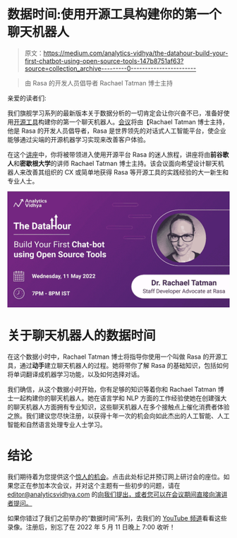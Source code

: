 # 数据时间:使用开源工具构建你的第一个聊天机器人

> 原文：<https://medium.com/analytics-vidhya/the-datahour-build-your-first-chatbot-using-open-source-tools-147b8751af63?source=collection_archive---------0----------------------->

> 由 Rasa 的开发人员倡导者 Rachael Tatman 博士主持

亲爱的读者们:

我们旗舰学习系列的最新版本关于数据分析的一切肯定会让你兴奋不已，准备好使用[开源工具](https://www.analyticsvidhya.com/blog/2022/01/overview-of-mlops-with-open-source-tools/)构建你的第一个聊天机器人。[会议](https://datahack.analyticsvidhya.com/contest/datahour-build-your-first-chat-bot-using-open-source-tools/?utm_source=newsletter&utm_medium=medium&utm_campaign=datahour)将由【Rachael Tatman 博士主持，他是 Rasa 的开发人员倡导者，Rasa 是世界领先的对话式人工智能平台，使企业能够通过尖端的开源机器学习实现来改善客户体验。

在这个[讲座](https://datahack.analyticsvidhya.com/contest/datahour-build-your-first-chat-bot-using-open-source-tools/?utm_source=newsletter&utm_medium=medium&utm_campaign=datahour)中，你将被带领进入使用开源平台 Rasa 的迷人旅程，讲座将由**前谷歌人**和**密歇根大学**的讲师 Rachael Tatman 博士主持。该会议面向希望设计聊天机器人来改善其组织的 CX 或简单地获得 Rasa 等开源工具的实践经验的大一新生和专业人士。

![](img/cba86423ecadf3e8215fbb7a676ba069.png)

# 关于聊天机器人的数据时间

在这个数据小时中，Rachael Tatman 博士将指导你使用一个叫做 Rasa 的开源工具，通过**动手**建立聊天机器人的过程。她将带你了解 Rasa 的基础知识，包括如何将单词翻译成机器学习功能，以及如何选择对话。

我们确信，从这个数据小时开始，你有足够的知识等着你和 Rachael Tatman 博士一起构建你的聊天机器人。她在语言学和 NLP 方面的工作经验使她在创建强大的聊天机器人方面拥有专业知识，这些聊天机器人在多个接触点上催化消费者体验之旅。我们建议您尽快注册，以获得十年一次的机会向如此杰出的人工智能、人工智能和自然语言处理专业人士学习。

# 结论

我们期待着为您提供这个[惊人的机会](https://datahack.analyticsvidhya.com/contest/datahour-build-your-first-chat-bot-using-open-source-tools/?utm_source=newsletter&utm_medium=medium&utm_campaign=datahour)。点击此处标记并预订网上研讨会的座位。如果您正在参加本次会议，并对这个主题有一些初步的问题，请在 editor@analyticsvidhya.com 的[向我们提出，或者您可以在会议期间直接向演讲者提问。](mailto:editor@analyticsvidhya.com)

如果你错过了我们之前举办的“数据时间”系列，去我们的 [YouTube 频道](https://www.youtube.com/playlist?list=PLdKd-j64gDcDv3qhAveXqBQQKbDktkfRX)看看这些录像。注册后，别忘了在 2022 年 5 月 11 日晚上 7:00 收听！